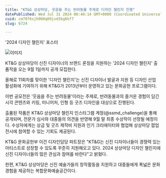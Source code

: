```yaml
---
title: "KT&G 상상마당, 웃음을 주는 반려동물 주제로 디자인 챌린지 진행"
datePublished: Wed Jul 31 2024 00:40:14 GMT+0000 (Coordinated Universal Time)
cuid: cm7076sjh000q09jvd3bg6kf7
slug: 6724

---
```



'2024 디자인 챌린지' 포스터

![이미지](https://cdn.hashnode.com/res/hashnode/image/upload/v1739261159111/24e95691-cb7a-4233-812e-d55519c64eef.jpeg)

KT&G 상상마당이 신진 디자이너의 브랜드 론칭을 지원하는 '2024 디자인 챌린지' 출품작을 오는 9월 1일까지 공개 모집한다.

올해로 11회차를 맞이한 '디자인 챌린지'는 신진 디자이너 발굴과 지원 등 디자인 산업 활성화에 기여하기 위해 KT&G가 2013년부터 운영하고 있는 문화공헌 프로그램이다.

이번 공모전은 '웃음을 주는 반려동물'이라는 주제로, 반려동물과의 즐거운 경험이 담긴 시각 콘텐츠와 키링, 미니어처, 인형 등 굿즈 디자인을 대상으로 진행된다.

출품된 작품은 KT&G 상상마당 챌린지 인스타그램 계정(@ssmd_challenge)을 통해 공개되며, 전문가 심사와 대중들의 의견을 반영해 9월 말 최종 수상작이 선정될 예정이다. 수상자에게는 상금 및 굿즈 제작비 지원과 인기 크리에이터와 협업해 상상마당 팝업전시에 참여할 수 있는 기회도 제공된다.

KT&G 문화공헌부 이건 디자인담당 파트장은 "KT&G는 신진 디자이너들이 경쟁력 있는 아티스트로 성장할 수 있도록 꾸준히 지원해오고 있다. 2024 상상마당 디자인 챌린지에 신진 디자이너들의 많은 관심과 참여를 바란다"고 밝혔다.

한편, KT&G 상상마당은 신진 예술가들의 창작활동을 지원하고 대중들에게 폭넓은 문화 경험을 제공하는 복합문화예술공간이다.